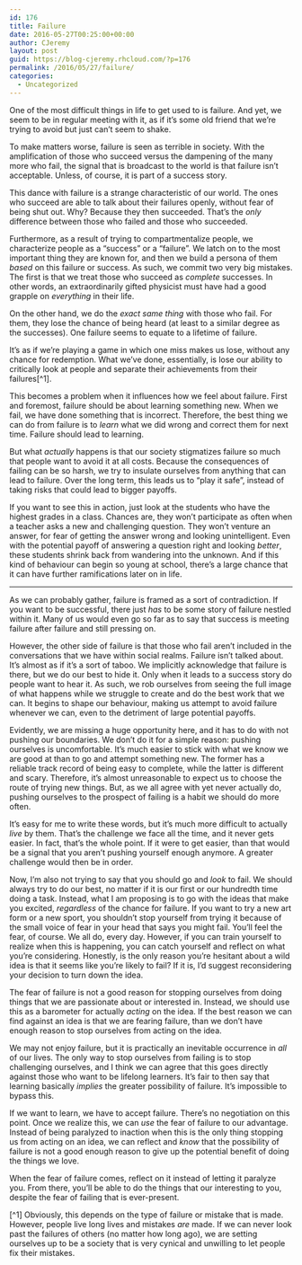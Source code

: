 ```yaml
---
id: 176
title: Failure
date: 2016-05-27T00:25:00+00:00
author: CJeremy
layout: post
guid: https://blog-cjeremy.rhcloud.com/?p=176
permalink: /2016/05/27/failure/
categories:
  - Uncategorized
---
```

One of the most difficult things in life to get used to is failure. And yet, we seem to be in regular meeting with it, as if it&#8217;s some old friend that we&#8217;re trying to avoid but just can&#8217;t seem to shake.

To make matters worse, failure is seen as terrible in society. With the amplification of those who succeed versus the dampening of the many more who fail, the signal that is broadcast to the world is that failure isn&#8217;t acceptable. Unless, of course, it is part of a success story.

This dance with failure is a strange characteristic of our world. The ones who succeed are able to talk about their failures openly, without fear of being shut out. Why? Because they then succeeded. That&#8217;s the _only_ difference between those who failed and those who succeeded.

Furthermore, as a result of trying to compartmentalize people, we characterize people as a &#8220;success&#8221; or a &#8220;failure&#8221;. We latch on to the most important thing they are known for, and then we build a persona of them _based_ on this failure or success. As such, we commit two very big mistakes. The first is that we treat those who succeed as _complete_ successes. In other words, an extraordinarily gifted physicist must have had a good grapple on _everything_ in their life.

On the other hand, we do the _exact same thing_ with those who fail. For them, they lose the chance of being heard (at least to a similar degree as the successes). One failure seems to equate to a lifetime of failure.

It&#8217;s as if we&#8217;re playing a game in which one miss makes us lose, without any chance for redemption. What we&#8217;ve done, essentially, is lose our ability to critically look at people and separate their achievements from their failures[^1].

This becomes a problem when it influences how we feel about failure. First and foremost, failure should be about learning something new. When we fail, we have done something that is incorrect. Therefore, the best thing we can do from failure is to _learn_ what we did wrong and correct them for next time. Failure should lead to learning.

But what _actually_ happens is that our society stigmatizes failure so much that people want to avoid it at all costs. Because the consequences of failing can be so harsh, we try to insulate ourselves from anything that can lead to failure. Over the long term, this leads us to &#8220;play it safe&#8221;, instead of taking risks that could lead to bigger payoffs.

If you want to see this in action, just look at the students who have the highest grades in a class. Chances are, they won&#8217;t participate as often when a teacher asks a new and challenging question. They won&#8217;t venture an answer, for fear of getting the answer wrong and looking unintelligent. Even with the potential payoff of answering a question right and looking _better_, these students shrink back from wandering into the unknown. And if this kind of behaviour can begin so young at school, there&#8217;s a large chance that it can have further ramifications later on in life.

* * *

As we can probably gather, failure is framed as a sort of contradiction. If you want to be successful, there just _has_ to be some story of failure nestled within it. Many of us would even go so far as to say that success is meeting failure after failure and still pressing on.

However, the other side of failure is that those who fail aren&#8217;t included in the conversations that we have within social realms. Failure isn&#8217;t talked about. It&#8217;s almost as if it&#8217;s a sort of taboo. We implicitly acknowledge that failure is there, but we do our best to hide it. Only when it leads to a success story do people want to hear it. As such, we rob ourselves from seeing the full image of what happens while we struggle to create and do the best work that we can. It begins to shape our behaviour, making us attempt to avoid failure whenever we can, even to the detriment of large potential payoffs.

Evidently, we are missing a huge opportunity here, and it has to do with not pushing our boundaries. We don&#8217;t do it for a simple reason: pushing ourselves is uncomfortable. It&#8217;s much easier to stick with what we know we are good at than to go and attempt something new. The former has a reliable track record of being easy to complete, while the latter is different and scary. Therefore, it&#8217;s almost unreasonable to expect us to choose the route of trying new things. But, as we all agree with yet never actually do, pushing ourselves to the prospect of failing is a habit we should do more often.

It&#8217;s easy for me to write these words, but it&#8217;s much more difficult to actually _live_ by them. That&#8217;s the challenge we face all the time, and it never gets easier. In fact, that&#8217;s the whole point. If it were to get easier, than that would be a signal that you aren&#8217;t pushing yourself enough anymore. A greater challenge would then be in order.

Now, I&#8217;m also not trying to say that you should go and _look_ to fail. We should always try to do our best, no matter if it is our first or our hundredth time doing a task. Instead, what I am proposing is to go with the ideas that make you excited, _regardless_ of the chance for failure. If you want to try a new art form or a new sport, you shouldn&#8217;t stop yourself from trying it because of the small voice of fear in your head that says you might fail. You&#8217;ll feel the fear, of course. We all do, every day. However, if you can train yourself to realize when this is happening, you can catch yourself and reflect on what you&#8217;re considering. Honestly, is the only reason you&#8217;re hesitant about a wild idea is that it seems like you&#8217;re likely to fail? If it is, I&#8217;d suggest reconsidering your decision to turn down the idea.

The fear of failure is not a good reason for stopping ourselves from doing things that we are passionate about or interested in. Instead, we should use this as a barometer for actually _acting_ on the idea. If the best reason we can find against an idea is that we are fearing failure, than we don&#8217;t have enough reason to stop ourselves from acting on the idea.

We may not enjoy failure, but it is practically an inevitable occurrence in _all_ of our lives. The only way to stop ourselves from failing is to stop challenging ourselves, and I think we can agree that this goes directly against those who want to be lifelong learners. It&#8217;s fair to then say that learning basically _implies_ the greater possibility of failure. It&#8217;s impossible to bypass this.

If we want to learn, we have to accept failure. There&#8217;s no negotiation on this point. Once we realize this, we can _use_ the fear of failure to our advantage. Instead of being paralyzed to inaction when this is the only thing stopping us from acting on an idea, we can reflect and _know_ that the possibility of failure is not a good enough reason to give up the potential benefit of doing the things we love.

When the fear of failure comes, reflect on it instead of letting it paralyze you. From there, you&#8217;ll be able to do the things that our interesting to you, despite the fear of failing that is ever-present.

[^1] Obviously, this depends on the type of failure or mistake that is made. However, people live long lives and mistakes _are_ made. If we can never look past the failures of others (no matter how long ago), we are setting ourselves up to be a society that is very cynical and unwilling to let people fix their mistakes.